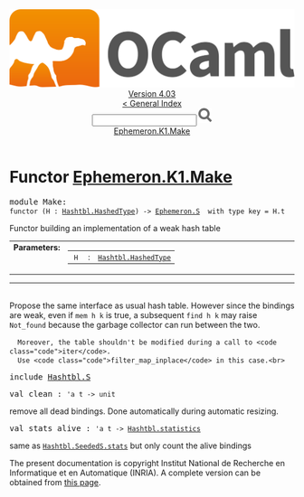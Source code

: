 <!-- ((! set title API !)) ((! set documentation !)) ((! set api !)) ((! set nobreadcrumb !)) -->
<div class="api"><header><nav class="toc brand"><a class="brand" href="https://ocaml.org/"><img src="colour-logo-gray.svg" class="svg" alt="OCaml"></a></nav><nav class="toc"><div class="toc_version"><a href="/docs" id="version-select">Version 4.03</a></div><a href="index.html">&lt; General Index</a><div class="api_search"><input type="text" name="apisearch" id="api_search" oninput="mySearch(false);" onkeypress="this.oninput();" onclick="this.oninput();" onpaste="this.oninput();">
<img src="search_icon.svg" alt="Search" class="svg" onclick="mySearch(false)"></div>
<div id="search_results"></div><div class="toc_title"><a href="#top">Ephemeron.K1.Make</a></div><ul></ul></nav></header>

<h1>Functor <a href="type_Ephemeron.K1.Make.html">Ephemeron.K1.Make</a></h1>

<pre><span class="keyword">module</span> Make: <div class="sig_block"><code class="code"><span class="keyword">functor</span> (</code><code class="code"><span class="constructor">H</span></code><code class="code"> : </code><code class="type"><a href="Hashtbl.HashedType.html">Hashtbl.HashedType</a></code><code class="code">) <span class="keywordsign">-&gt;</span> </code><code class="type"><a href="Ephemeron.S.html">Ephemeron.S</a></code><code class="type">  with type key = H.t</code></div></pre><div class="info module top">
Functor building an implementation of a weak hash table<br>
</div>
<table border="0" cellpadding="3" width="100%">
<tbody><tr>
<td align="left" valign="top" width="1%%"><b>Parameters: </b></td>
<td>
<table class="paramstable">
<tbody><tr>
<td align="center" valign="top" width="15%">
<code>H</code></td>
<td align="center" valign="top">:</td>
<td><code class="type"><a href="Hashtbl.HashedType.html">Hashtbl.HashedType</a></code>
</td></tr></tbody></table>
</td>
</tr>
</tbody></table>
<hr width="100%">
<br>
Propose the same interface as usual hash table. However since
      the bindings are weak, even if <code class="code">mem h k</code> is true, a subsequent
      <code class="code">find h k</code> may raise <code class="code"><span class="constructor">Not_found</span></code> because the garbage collector
      can run between the two.
<p>

      Moreover, the table shouldn't be modified during a call to <code class="code">iter</code>.
      Use <code class="code">filter_map_inplace</code> in this case.<br>

</p><pre><span class="keyword">include</span> <a href="Hashtbl.S.html">Hashtbl.S</a></pre>

<pre><span id="VALclean"><span class="keyword">val</span> clean</span> : <code class="type">'a t -&gt; unit</code></pre><div class="info ">
remove all dead bindings. Done automatically during automatic resizing.<br>
</div>

<pre><span id="VALstats_alive"><span class="keyword">val</span> stats_alive</span> : <code class="type">'a t -&gt; <a href="Hashtbl.html#TYPEstatistics">Hashtbl.statistics</a></code></pre><div class="info ">
same as <a href="Hashtbl.SeededS.html#VALstats"><code class="code"><span class="constructor">Hashtbl</span>.<span class="constructor">SeededS</span>.stats</code></a> but only count the alive bindings<br>
</div>
<div class="copyright">The present documentation is copyright Institut National de Recherche en Informatique et en Automatique (INRIA). A complete version can be obtained from <a href="http://caml.inria.fr/pub/docs/manual-ocaml/">this page</a>.</div></div>